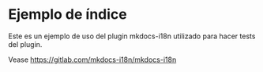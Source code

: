 # Ejemplo de índice

Este es un ejemplo de uso del plugin mkdocs-i18n utilizado para hacer tests del plugin.

Vease <https://gitlab.com/mkdocs-i18n/mkdocs-i18n>
